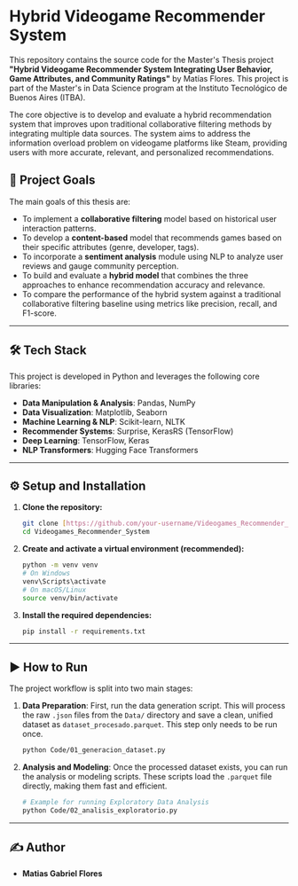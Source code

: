 # Hybrid Videogame Recommender System

This repository contains the source code for the Master's Thesis project **"Hybrid Videogame Recommender System Integrating User Behavior, Game Attributes, and Community Ratings"** by Matías Flores. This project is part of the Master's in Data Science program at the Instituto Tecnológico de Buenos Aires (ITBA).

The core objective is to develop and evaluate a hybrid recommendation system that improves upon traditional collaborative filtering methods by integrating multiple data sources. The system aims to address the information overload problem on videogame platforms like Steam, providing users with more accurate, relevant, and personalized recommendations.

## 🚀 Project Goals

The main goals of this thesis are:

* To implement a **collaborative filtering** model based on historical user interaction patterns.
* To develop a **content-based** model that recommends games based on their specific attributes (genre, developer, tags).
* To incorporate a **sentiment analysis** module using NLP to analyze user reviews and gauge community perception.
* To build and evaluate a **hybrid model** that combines the three approaches to enhance recommendation accuracy and relevance.
* To compare the performance of the hybrid system against a traditional collaborative filtering baseline using metrics like precision, recall, and F1-score.

---

## 🛠️ Tech Stack

This project is developed in Python and leverages the following core libraries:

* **Data Manipulation & Analysis**: Pandas, NumPy
* **Data Visualization**: Matplotlib, Seaborn
* **Machine Learning & NLP**: Scikit-learn, NLTK
* **Recommender Systems**: Surprise, KerasRS (TensorFlow)
* **Deep Learning**: TensorFlow, Keras
* **NLP Transformers**: Hugging Face Transformers

---

## ⚙️ Setup and Installation

1.  **Clone the repository:**
    ```sh
    git clone [https://github.com/your-username/Videogames_Recommender_System.git](https://github.com/your-username/Videogames_Recommender_System.git)
    cd Videogames_Recommender_System
    ```

2.  **Create and activate a virtual environment (recommended):**
    ```sh
    python -m venv venv
    # On Windows
    venv\Scripts\activate
    # On macOS/Linux
    source venv/bin/activate
    ```

3.  **Install the required dependencies:**
    ```sh
    pip install -r requirements.txt
    ```

---

## ▶️ How to Run

The project workflow is split into two main stages:

1.  **Data Preparation**:
    First, run the data generation script. This will process the raw `.json` files from the `Data/` directory and save a clean, unified dataset as `dataset_procesado.parquet`. This step only needs to be run once.
    ```sh
    python Code/01_generacion_dataset.py
    ```

2.  **Analysis and Modeling**:
    Once the processed dataset exists, you can run the analysis or modeling scripts. These scripts load the `.parquet` file directly, making them fast and efficient.
    ```sh
    # Example for running Exploratory Data Analysis
    python Code/02_analisis_exploratorio.py
    ```

---

## ✍️ Author

* **Matias Gabriel Flores**